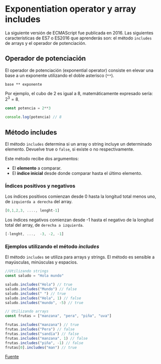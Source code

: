 # Exponentiation operator y array includes

La siguiente versión de ECMAScript fue publicada en 2016. Las siguientes características de ES7 o ES2016 que aprenderás son: el método `includes` de arrays y el operador de potenciación.

## Operador de potenciación

El operador de potenciación (exponential operator) consiste en elevar una base a un exponente utilizando el doble asterisco (`**`).


`base ** exponente`


Por ejemplo, el cubo de 2 es igual a 8, matemáticamente expresado sería: $2^3=8$.

```js
const potencia = 2**3

console.log(potencia) // 8
```


## Método includes



El método `includes` determina si un array o string incluye un determinado elemento. Devuelve true o `false`, si existe o no respectivamente.


Este método recibe dos argumentos:

* El **elemento** a comparar.
* El **índice inicial** desde donde comparar hasta el último elemento.


### Índices positivos y negativos
Los índices positivos comienzan desde 0 hasta la longitud total menos uno, de `izquierda a derecha` del array.

```js
[0,1,2,3, ...., lenght-1]

```

Los índices negativos comienzan desde -1 hasta el negativo de la longitud total del array, de `derecha a izquierda`.

```js
[-lenght, ...,  -3, -2, -1]

```

### Ejemplos utilizando el método _includes_

El método `includes` se utiliza para arrays y strings. El método es sensible a mayúsculas, minúsculas y espacios.

```js
//Utilizando strings
const saludo = "Hola mundo"

saludo.includes("Hola") // true
saludo.includes("Mundo") // false
saludo.includes(" ") // true
saludo.includes("Hola", 1) // false
saludo.includes("mundo", -5) // true
```


```js
// Utilizando arrays
const frutas = ["manzana", "pera", "piña", "uva"]

frutas.includes("manzana") // true
frutas.includes("Pera") // false
frutas.includes("sandía") // false
frutas.includes("manzana", 1) // false
frutas.includes("piña", -1) // false
frutas[0].includes("man") // true
```

[Fuente](https://platzi.com/clases/3504-ecmascript-nuevo/51767-cambios-en-ecmascript-7-exponentiation-operator-ar/)